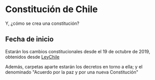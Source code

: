 # Constitución de Chile

Y, ¿cómo se crea una constitución?

## Fecha de inicio

Estarán los cambios constitucionales desde el 19 de octubre de 2019, obtenidos desde [LeyChile](https://www.leychile.cl)

Además, carpetas aparte estarán los decretos en torno a ella; y el denominado "Acuerdo por la paz y por una nueva Constitución"